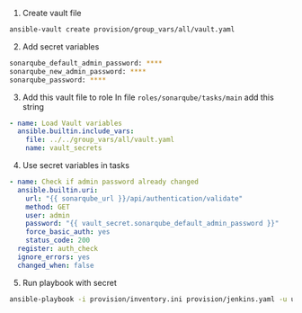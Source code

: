 1. Create vault file

```bash
ansible-vault create provision/group_vars/all/vault.yaml
```

2. Add secret variables

```bash
sonarqube_default_admin_password: ****
sonarqube_new_admin_password: ****
sonarqube_password: ****
```

3. Add this vault file to role
In file `roles/sonarqube/tasks/main` add this string

```yaml
- name: Load Vault variables
  ansible.builtin.include_vars:
    file: ../../group_vars/all/vault.yaml
    name: vault_secrets
```

4. Use secret variables in tasks

```yaml
- name: Check if admin password already changed
  ansible.builtin.uri:
    url: "{{ sonarqube_url }}/api/authentication/validate"
    method: GET
    user: admin
    password: "{{ vault_secret.sonarqube_default_admin_password }}"
    force_basic_auth: yes
    status_code: 200
  register: auth_check
  ignore_errors: yes
  changed_when: false
```

5. Run playbook with secret

```bash
ansible-playbook -i provision/inventory.ini provision/jenkins.yaml -u ubuntu --ask-vault-pass
```